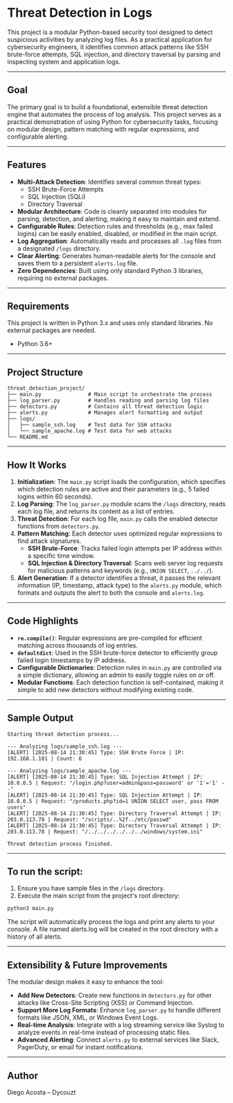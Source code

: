 # Threat Detection in Logs

This project is a modular Python-based security tool designed to detect suspicious activities by analyzing log files. As a practical application for cybersecurity engineers, it identifies common attack patterns like SSH brute-force attempts, SQL injection, and directory traversal by parsing and inspecting system and application logs.

---

## Goal

The primary goal is to build a foundational, extensible threat detection engine that automates the process of log analysis. This project serves as a practical demonstration of using Python for cybersecurity tasks, focusing on modular design, pattern matching with regular expressions, and configurable alerting.

---

## Features

-   **Multi-Attack Detection**: Identifies several common threat types:
    -   SSH Brute-Force Attempts
    -   SQL Injection (SQLi)
    -   Directory Traversal
-   **Modular Architecture**: Code is cleanly separated into modules for parsing, detection, and alerting, making it easy to maintain and extend.
-   **Configurable Rules**: Detection rules and thresholds (e.g., max failed logins) can be easily enabled, disabled, or modified in the main script.
-   **Log Aggregation**: Automatically reads and processes all `.log` files from a designated `/logs` directory.
-   **Clear Alerting**: Generates human-readable alerts for the console and saves them to a persistent `alerts.log` file.
-   **Zero Dependencies**: Built using only standard Python 3 libraries, requiring no external packages.

---

## Requirements

This project is written in Python 3.x and uses only standard libraries. No external packages are needed.

-   Python 3.6+

---

## Project Structure

```plaintext
threat_detection_project/
├── main.py               # Main script to orchestrate the process
├── log_parser.py         # Handles reading and parsing log files
├── detectors.py          # Contains all threat detection logic
├── alerts.py             # Manages alert formatting and output
├── logs/
│   ├── sample_ssh.log    # Test data for SSH attacks
│   └── sample_apache.log # Test data for web attacks
└── README.md
```
---

## How It Works

1.  **Initialization**: The `main.py` script loads the configuration, which specifies which detection rules are active and their parameters (e.g., 5 failed logins within 60 seconds).
2.  **Log Parsing**: The `log_parser.py` module scans the `/logs` directory, reads each log file, and returns its content as a list of entries.
3.  **Threat Detection**: For each log file, `main.py` calls the enabled detector functions from `detectors.py`.
4.  **Pattern Matching**: Each detector uses optimized regular expressions to find attack signatures.
    -   **SSH Brute-Force**: Tracks failed login attempts per IP address within a specific time window.
    -   **SQL Injection & Directory Traversal**: Scans web server log requests for malicious patterns and keywords (e.g., `UNION SELECT`, `../../`).
5.  **Alert Generation**: If a detector identifies a threat, it passes the relevant information (IP, timestamp, attack type) to the `alerts.py` module, which formats and outputs the alert to both the console and `alerts.log`.

---

## Code Highlights

-   **`re.compile()`**: Regular expressions are pre-compiled for efficient matching across thousands of log entries.
-   **`defaultdict`**: Used in the SSH brute-force detector to efficiently group failed login timestamps by IP address.
-   **Configurable Dictionaries**: Detection rules in `main.py` are controlled via a simple dictionary, allowing an admin to easily toggle rules on or off.
-   **Modular Functions**: Each detection function is self-contained, making it simple to add new detectors without modifying existing code.

---

## Sample Output

```plaintext
Starting threat detection process...

--- Analyzing logs/sample_ssh.log ---
[ALERT] [2025-08-14 21:30:45] Type: SSH Brute Force | IP: 192.168.1.101 | Count: 6

--- Analyzing logs/sample_apache.log ---
[ALERT] [2025-08-14 21:30:45] Type: SQL Injection Attempt | IP: 10.0.0.5 | Request: "/login.php?user=admin&pass=password' or '1'='1' --"
[ALERT] [2025-08-14 21:30:45] Type: SQL Injection Attempt | IP: 10.0.0.5 | Request: "/products.php?id=1 UNION SELECT user, pass FROM users"
[ALERT] [2025-08-14 21:30:45] Type: Directory Traversal Attempt | IP: 203.0.113.78 | Request: "/scripts/..%2f../etc/passwd"
[ALERT] [2025-08-14 21:30:45] Type: Directory Traversal Attempt | IP: 203.0.113.78 | Request: "/../../../../../../windows/system.ini"

Threat detection process finished.
```
---

## To run the script:

1.  Ensure you have sample files in the `/logs` directory.
2.  Execute the main script from the project's root directory:

```bash
python3 main.py
```
The script will automatically process the logs and print any alerts to your console. A file named alerts.log will be created in the root directory with a history of all alerts.

---

## Extensibility & Future Improvements

The modular design makes it easy to enhance the tool:

-   **Add New Detectors**: Create new functions in `detectors.py` for other attacks like Cross-Site Scripting (XSS) or Command Injection.
-   **Support More Log Formats**: Enhance `log_parser.py` to handle different formats like JSON, XML, or Windows Event Logs.
-   **Real-time Analysis**: Integrate with a log streaming service like Syslog to analyze events in real-time instead of processing static files.
-   **Advanced Alerting**: Connect `alerts.py` to external services like Slack, PagerDuty, or email for instant notifications.

---

## Author

Diego Acosta – Dycouzt

